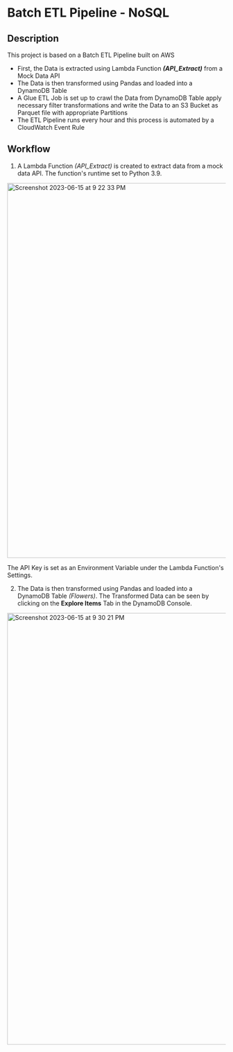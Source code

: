 # Batch ETL Pipeline - NoSQL

## Description

This project is based on a Batch ETL Pipeline built on AWS

+ First, the Data is extracted using Lambda Function ***(API_Extract)*** from  a Mock Data API
+ The Data is then transformed using Pandas and loaded into a DynamoDB Table
+ A Glue ETL Job is set up to crawl the Data from DynamoDB Table apply necessary filter transformations and write the Data to an S3 Bucket as Parquet file with appropriate Partitions
+ The ETL Pipeline runs every hour and this process is automated by a CloudWatch Event Rule

## Workflow


1. A Lambda Function *(API_Extract)* is created to extract data from a mock data API. The function's runtime set to Python 3.9.

<img width="865" alt="Screenshot 2023-06-15 at 9 22 33 PM" src="https://github.com/vinamrgrover/ETL-DynamoDB-to-S3/assets/100070155/86522afc-571f-497d-aabd-f199cb7d6aa2">


The API Key is set as an Environment Variable under the Lambda Function's Settings. 



2. The Data is then transformed using Pandas and loaded into a DynamoDB Table *(Flowers)*.
The Transformed Data can be seen by clicking on the **Explore Items** Tab in the DynamoDB Console. 


<img width="996" alt="Screenshot 2023-06-15 at 9 30 21 PM" src="https://github.com/vinamrgrover/ETL-DynamoDB-to-S3/assets/100070155/0d0e8db9-e4c0-42d4-826e-8582cdd39466">

